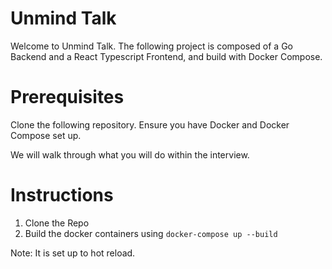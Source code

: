 # Unmind Talk

Welcome to Unmind Talk. The following project is composed of a Go Backend and a React Typescript Frontend, and build with Docker Compose.

# Prerequisites

Clone the following repository. Ensure you have Docker and Docker Compose set up.

We will walk through what you will do within the interview.

# Instructions

1. Clone the Repo
2. Build the docker containers using `docker-compose up --build`

Note: It is set up to hot reload.
